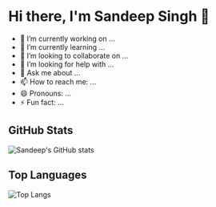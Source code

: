 # Hi there, I'm Sandeep Singh 👋

- 🔭 I’m currently working on ...
- 🌱 I’m currently learning ...
- 👯 I’m looking to collaborate on ...
- 🤔 I’m looking for help with ...
- 💬 Ask me about ...
- 📫 How to reach me: ...
- 😄 Pronouns: ...
- ⚡ Fun fact: ...

## GitHub Stats

![Sandeep's GitHub stats](https://github-readme-stats.vercel.app/api?username=Sandeep-singh-99&show_icons=true&theme=radical)

## Top Languages

![Top Langs](https://github-readme-stats.vercel.app/api/top-langs/?username=Sandeep-singh-99&layout=compact&theme=radical)

